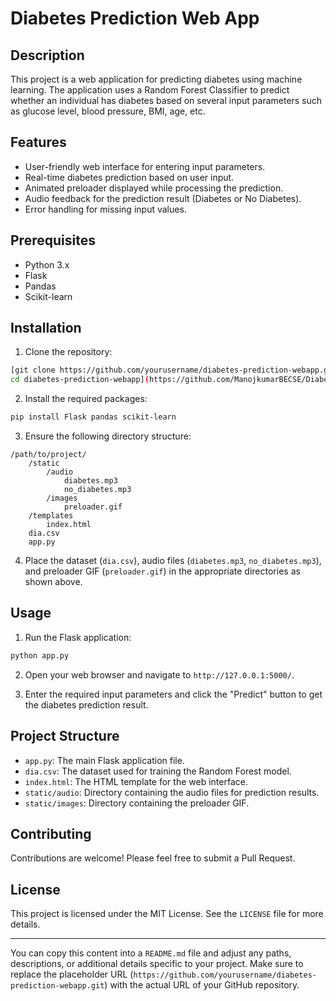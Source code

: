 # Diabetes Prediction Web App

## Description

This project is a web application for predicting diabetes using machine learning. The application uses a Random Forest Classifier to predict whether an individual has diabetes based on several input parameters such as glucose level, blood pressure, BMI, age, etc.

## Features

- User-friendly web interface for entering input parameters.
- Real-time diabetes prediction based on user input.
- Animated preloader displayed while processing the prediction.
- Audio feedback for the prediction result (Diabetes or No Diabetes).
- Error handling for missing input values.

## Prerequisites

- Python 3.x
- Flask
- Pandas
- Scikit-learn

## Installation

1. Clone the repository:

```bash
[git clone https://github.com/yourusername/diabetes-prediction-webapp.git
cd diabetes-prediction-webapp](https://github.com/ManojkumarBECSE/Diabetes-Prediction-Web-App.git)
```

2. Install the required packages:

```bash
pip install Flask pandas scikit-learn
```

3. Ensure the following directory structure:

```
/path/to/project/
    /static
        /audio
            diabetes.mp3
            no_diabetes.mp3
        /images
            preloader.gif
    /templates
        index.html
    dia.csv
    app.py
```

4. Place the dataset (`dia.csv`), audio files (`diabetes.mp3`, `no_diabetes.mp3`), and preloader GIF (`preloader.gif`) in the appropriate directories as shown above.

## Usage

1. Run the Flask application:

```bash
python app.py
```

2. Open your web browser and navigate to `http://127.0.0.1:5000/`.

3. Enter the required input parameters and click the "Predict" button to get the diabetes prediction result.

## Project Structure

- `app.py`: The main Flask application file.
- `dia.csv`: The dataset used for training the Random Forest model.
- `index.html`: The HTML template for the web interface.
- `static/audio`: Directory containing the audio files for prediction results.
- `static/images`: Directory containing the preloader GIF.

## Contributing

Contributions are welcome! Please feel free to submit a Pull Request.

## License

This project is licensed under the MIT License. See the `LICENSE` file for more details.

---

You can copy this content into a `README.md` file and adjust any paths, descriptions, or additional details specific to your project. Make sure to replace the placeholder URL (`https://github.com/yourusername/diabetes-prediction-webapp.git`) with the actual URL of your GitHub repository.
